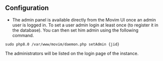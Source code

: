 ## Configuration

* The admin panel is available directly from the Movim UI once an admin user is logged in. To set a user admin login at least once (to register it in the database). You can then set him admin using the following command.

```
sudo php8.0 /var/www/movim/daemon.php setAdmin {jid}
```

The administrators will be listed on the login page of the instance.